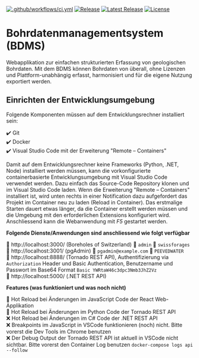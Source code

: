 [![.github/workflows/ci.yml](https://github.com/geoadmin/suite-bdms/actions/workflows/ci.yml/badge.svg)](https://github.com/geoadmin/suite-bdms/actions/workflows/ci.yml) [![Release](https://github.com/geoadmin/suite-bdms/actions/workflows/release.yml/badge.svg)](https://github.com/geoadmin/suite-bdms/actions/workflows/release.yml) [![Latest Release](https://img.shields.io/github/v/release/geoadmin/suite-bdms)](https://github.com/geoadmin/suite-bdms/releases/latest) [![License](https://img.shields.io/github/license/geoadmin/suite-bdms)](https://github.com/geoadmin/suite-bdms/blob/main/LICENSE)

# Bohrdatenmanagementsystem (BDMS)

Webapplikation zur einfachen strukturierten Erfassung von geologischen Bohrdaten. Mit dem BDMS können Bohrdaten von überall, ohne Lizenzen und Plattform-unabhängig erfasst, harmonisiert und für die eigene Nutzung exportiert werden.

## Einrichten der Entwicklungsumgebung

Folgende Komponenten müssen auf dem Entwicklungsrechner installiert sein:

✔️ Git  
✔️ Docker  
✔️ Visual Studio Code mit der Erweiterung "Remote – Containers"  

Damit auf dem Entwicklungsrechner keine Frameworks (Python, .NET, Node) installiert werden müssen, kann die vorkonfigurierte containerbasierte Entwicklungsumgebung mit Visual Studio Code verwendet werden. Dazu einfach das Source-Code Repository klonen und im Visual Studio Code laden. Wenn die Erweiterung "Remote – Containers" installiert ist, wird unten rechts in einer Notification dazu aufgefordert das Projekt im Container neu zu laden (Reload in Container). Das erstmalige Starten dauert etwas länger, da die Container erstellt werden müssen und die Umgebung mit den erforderlichen Extensions konfiguriert wird. Anschliessend kann die Webanwendung mit _F5_ gestartet werden.

**Folgende Dienste/Anwendungen sind anschliessend wie folgt verfügbar**

🔖 http://localhost:3000/ (Boreholes of Switzerland) 🧞 `admin` 🔐 `swissforages`  
🔖 http://localhost:3001/ (pgAdmin) 🧞 `pgadmin@example.com` 🔐 `PEEVEDWATER`  
🔖 http://localhost:8888/ (Tornado REST API), Authentifizierung via `Authorization` Header und Basic Authentication, Benutzername und Passwort im Base64 Format `Basic YWRtaW46c3dpc3Nmb3JhZ2Vz`  
🔖 http://localhost:5000/ (.NET REST API)  

**Features (was funktioniert und was noch nicht)**

🚀 Hot Reload bei Änderungen im JavaScript Code der React Web-Applikation  
🚀 Hot Reload bei Änderungen im Python Code der Tornado REST API  
❌ Hot Reload bei Änderungen im C# Code der .NET REST API  
❌ Breakpoints im JavaScript in VSCode funktionieren (noch) nicht. Bitte vorerst die Dev Tools im Chrome benutzen  
❌ Der Debug Output der Tornado REST API ist aktuell in VSCode nicht sichtbar. Bitte vorerst den Container Log benutzen `docker-compose logs api --follow`
